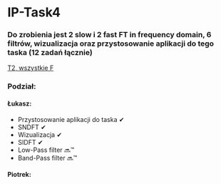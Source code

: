 # IP-Task4
### Do zrobienia jest 2 slow i 2 fast FT in frequency domain, 6 filtrów, wizualizacja oraz przystosowanie aplikacji do tego taska (12 zadań łącznie)
[T2, wszystkie F](http://ics.p.lodz.pl/~tomczyk/available/po_en/fourth.html)
### Podział:
#### Łukasz:
* Przystosowanie aplikacji do taska ✔
* SNDFT ✔
* Wizualizacja ✔
* SIDFT ✔
* Low-Pass filter 🔜™
* Band-Pass filter 🔜™
#### Piotrek:

